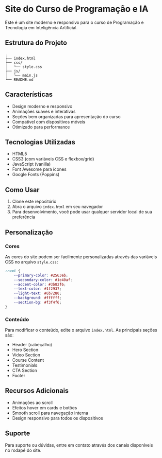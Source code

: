# Site do Curso de Programação e IA

Este é um site moderno e responsivo para o curso de Programação e Tecnologia em Inteligência Artificial.

## Estrutura do Projeto

```
.
├── index.html
├── css/
│   └── style.css
├── js/
│   └── main.js
└── README.md
```

## Características

- Design moderno e responsivo
- Animações suaves e interativas
- Seções bem organizadas para apresentação do curso
- Compatível com dispositivos móveis
- Otimizado para performance

## Tecnologias Utilizadas

- HTML5
- CSS3 (com variáveis CSS e flexbox/grid)
- JavaScript (vanilla)
- Font Awesome para ícones
- Google Fonts (Poppins)

## Como Usar

1. Clone este repositório
2. Abra o arquivo `index.html` em seu navegador
3. Para desenvolvimento, você pode usar qualquer servidor local de sua preferência

## Personalização

### Cores

As cores do site podem ser facilmente personalizadas através das variáveis CSS no arquivo `style.css`:

```css
:root {
    --primary-color: #2563eb;
    --secondary-color: #1e40af;
    --accent-color: #3b82f6;
    --text-color: #1f2937;
    --light-text: #6b7280;
    --background: #ffffff;
    --section-bg: #f3f4f6;
}
```

### Conteúdo

Para modificar o conteúdo, edite o arquivo `index.html`. As principais seções são:

- Header (cabeçalho)
- Hero Section
- Video Section
- Course Content
- Testimonials
- CTA Section
- Footer

## Recursos Adicionais

- Animações ao scroll
- Efeitos hover em cards e botões
- Smooth scroll para navegação interna
- Design responsivo para todos os dispositivos

## Suporte

Para suporte ou dúvidas, entre em contato através dos canais disponíveis no rodapé do site. 